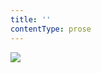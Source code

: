 ```yaml
---
title: ''
contentType: prose
---
```


<section>

![](../Images/obalka_kormidelnik_ctvera_vetru.jpg)

</section>
